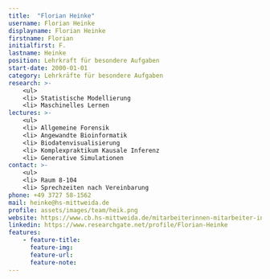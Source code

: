```yaml
---
title:  "Florian Heinke"
username: Florian Heinke
displayname: Florian Heinke
firstname: Florian
initialfirst: F.
lastname: Heinke
position: Lehrkraft für besondere Aufgaben
start-date: 2000-01-01
category: Lehrkräfte für besondere Aufgaben
research: >- 
    <ul>
    <li> Statistische Modellierung
    <li> Maschinelles Lernen
lectures: >-
    <ul>
    <li> Allgemeine Forensik
    <li> Angewandte Bioinformatik
    <li> Biodatenvisualisierung
    <li> Komplexpraktikum Kausale Inferenz 
    <li> Generative Simulationen
contact: >-
    <ul>
    <li> Raum 8-104
    <li> Sprechzeiten nach Vereinbarung
phone: +49 3727 58-1562
mail: heinke@hs-mittweida.de
profile: assets/images/team/heik.png
website: https://www.cb.hs-mittweida.de/mitarbeiterinnen-mitarbeiter-in-ihren-fachgruppen/heinke-florian/
linkedin: https://www.researchgate.net/profile/Florian-Heinke
features:
    - feature-title: 
      feature-img: 
      feature-url: 
      feature-note: 
---
```

